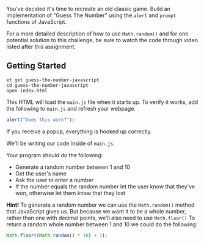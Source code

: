You've decided it's time to recreate an old classic game. Build an implementation of "Guess The Number" using the `alert` and `prompt` functions of JavaScript. 

For a more detailed description of how to use `Math.random()` and for one potential solution to this challenge, be sure to watch the code through video listed after this assignment.  

## Getting Started

```no-highlight
et get guess-the-number-javascript
cd guess-the-number-javascript
open index.html
```

This HTML will load the `main.js` file when it starts up. To verify it works, add the following to `main.js` and refresh your webpage.

```javascript
alert("Does this work?");
```

If you receive a popup, everything is hooked up correctly.

We'll be writing our code inside of `main.js`.  

Your program should do the following:

* Generate a random number between 1 and 10
* Get the user's name
* Ask the user to enter a number
* If the number equals the random number let the user know that they've won, otherwise let them know that they lost

**Hint!**
To generate a random number we can use the `Math.random()` method that JavaScript gives us. But because we want it to be a whole number, rather than one with decimal points, we'll also need to use `Math.floor()` To return a random whole number between 1 and 10 we could do the following:

```Javascript
Math.floor((Math.random() * 10) + 1);
```
